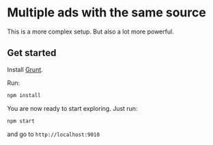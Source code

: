 # Multiple ads with the same source
This is a more complex setup. But also a lot more powerful.

## Get started
Install [Grunt](http://gruntjs.com/).

Run:

```bash
npm install
```

You are now ready to start exploring. Just run:

```bash
npm start
```

and go to `http://localhost:9010`
